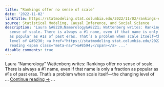 ```yaml
---
title: “Rankings offer no sense of scale”
date: '2022-11-02'
linkTitle: https://statmodeling.stat.columbia.edu/2022/11/02/rankings-offer-no-sense-of-scale/
source: Statistical Modeling, Causal Inference, and Social Science
description: 'Laura &#8220;Namerology&#8221; Wattenberg writes: Rankings offer no
  sense of scale. There is always a #1 name, even if that name is only a fraction
  as popular as #1s of past eras. That’s a problem when scale itself—the changing
  level of &#8230; <a href="https://statmodeling.stat.columbia.edu/2022/11/02/rankings-offer-no-sense-of-scale/">Continue
  reading <span class="meta-nav">&#8594;</span></a> ...'
disable_comments: true
---
```

Laura &#8220;Namerology&#8221; Wattenberg writes: Rankings offer no sense of scale. There is always a #1 name, even if that name is only a fraction as popular as #1s of past eras. That’s a problem when scale itself—the changing level of &#8230; <a href="https://statmodeling.stat.columbia.edu/2022/11/02/rankings-offer-no-sense-of-scale/">Continue reading <span class="meta-nav">&#8594;</span></a> ...